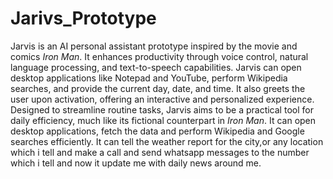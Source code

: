 # Jarivs_Prototype
Jarvis is an AI personal assistant prototype inspired by the movie and comics *Iron Man*. It enhances productivity through voice control, natural language processing, and text-to-speech capabilities. Jarvis can open desktop applications like Notepad and YouTube, perform Wikipedia searches, and provide the current day, date, and time. It also greets the user upon activation, offering an interactive and personalized experience. Designed to streamline routine tasks, Jarvis aims to be a practical tool for daily efficiency, much like its fictional counterpart in *Iron Man*.
It can open desktop applications, fetch the data and perform Wikipedia and Google searches efficiently.
It can tell the weather report for the city,or any location which i tell and make a call and send whatsapp messages to the number which i tell and now it update me with daily news around me.
